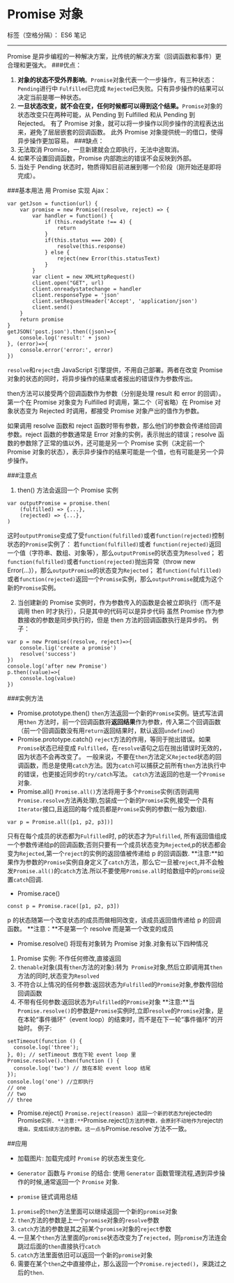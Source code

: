 # Promise 对象

标签（空格分隔）： ES6 笔记

---

Promise 是异步编程的一种解决方案，比传统的解决方案（回调函数和事件）更合理和更强大。
###优点：
1. **对象的状态不受外界影响**。`Promise`对象代表一个一步操作，有三种状态：`Pending`进行中 `Fulfilled`已完成 `Rejected`已失败。只有异步操作的结果可以决定当前是哪一种状态。
2. **一旦状态改变，就不会在变，任何时候都可以得到这个结果。**`Promise`对象的状态改变只在两种可能，从 Pending 到 Fulfilled 和从 Pending 到 Rejected。
有了 Promise 对象，就可以将一步操作以同步操作的流程表达出来，避免了层层嵌套的回调函数。
此外 Promise 对象提供统一的借口，使得异步操作更加容易。
###缺点：
1. 无法取消 Promise，一旦新建就会立即执行，无法中途取消。
2. 如果不设置回调函数，Promise 内部跑出的错误不会反映到外部。
3. 当处于 Pending 状态时，物质得知目前进展到哪一个阶段（刚开始还是即将完成）。

###基本用法
用 Promise 实现 Ajax：
```
var getJson = function(url) {
    var promise = new Promise((resolve, reject) => {
        var handler = function() {
            if (this.readyState !== 4) {
                return
            }
            if(this.status === 200) {
                resolve(this.response)
            } else {
                reject(new Error(this.statusText)
            }
        }
        var client = new XMLHttpRequest()
        client.open("GET", url)
        client.onreadystatechange = handler
        client.responseType = 'json'
        client.setRequestHeader('Accept', 'application/json')
        client.send()
    }
    return promise
}
getJSON('post.json').then((json)=>{
    console.log('result:' + json)
}, (error)=>{
    console.error('error:', error)
})
```
`resolve`和`reject`由 JavaScript 引擎提供，不用自己部署。两者在改变 Promise 对象的状态的同时，将异步操作的结果或者报出的错误作为参数传出。

then方法可以接受两个回调函数作为参数（分别是处理 result 和 error 的回调）。第一个在 Promise 对象变为 Fulfilled 时调用，第二个（可省略）在 Promise 对象状态变为 Rejected 时调用，都接受 Promise 对象产出的值作为参数。

如果调用 resolve 函数和 reject 函数时带有参数，那么他们的参数会传递给回调参数。reject 函数的参数通常是 Error 对象的实例，表示抛出的错误；resolve 函数的参数除了正常的值以外，还可能是另一个 Promise 实例（决定前一个 Promise 对象的状态），表示异步操作的结果可能是一个值，也有可能是另一个异步操作。

###注意点
1. then() 方法会返回一个 Promise 实例
```
var outputPromise = promise.then(
    (fulfilled) => {...},
    (rejected) => {...},
)
```
这时`outputPromise`变成了受`function(fulfilled)`或者`function(rejected)`控制状态的`Promise`实例了：
若`function(fulfilled)`或者 `function(rejected)`返回一个值（字符串、数组、对象等），那么`outputPromise`的状态变为`Resolved`；
若`function(fulfilled)`或者`function(rejected)`抛出异常（throw new Error(...)），那么`outputPromise`的状态变为`Rejected`；
若`function(fulfilled)`或者`function(rejected)`返回一个`Promise`实例，那么`outputPromise`就成为这个新的`Promise`实例。

2. 当创建新的 Promise 实例时，作为参数传入的函数是会被立即执行（而不是调用 then 时才执行），只是其中的代码可以是异步代码
虽然 Promise 作为参数接收的参数是同步执行的，但是 then 方法的回调函数执行是异步的。
例子：
```
var p = new Promise((resolve, reject)=>{
    console.lig('create a promise')
    resolve('success')
})
console.log('after new Promise')
p.then((value)=>{
    console.log(value)
})
```
###实例方法
- Promise.prototype.then()
`then`方法返回一个新的`Promise`实例。链式写法调用`then` 方法时，前一个回调函数将**返回结果**作为参数，传入第二个回调函数（前一个回调函数没有用`return`返回结果时，默认返回`undefined`）
- Promise.prototype.catch()
`reject`方法的作用，等同于抛出错误。如果`Promise`状态已经变成 `Fulfilled`，在`resolve`语句之后在抛出错误时无效的，因为状态不会再改变了。
一般来说，不要在`then`方法定义`Rejected`状态的回调函数，而总是使用`catch`方法。因为`catch`可以捕获之前所有`then`方法执行中的错误，也更接近同步的`try/catch`写法。
`catch`方法返回的也是一个`Promise`对象.
- Promise.all()
`Promise.all()`方法将用于多个`Promise`实例(否则调用`Promise.resolve`方法再处理),包装成一个新的`Promise`实例,接受一个具有`Iterator`接口,且返回的每个成员都是`Promise`实例的参数(一般为数组).
```
var p = Promise.all([p1, p2, p3])]
```
只有在每个成员的状态都为`Fulfilled`时, p的状态才为`Fulfilled`, 所有返回值组成一个参数传递给p的回调函数;否则只要有一个成员状态变为`Rejected`,p的状态都会变为`Rejected`,第一个`reject`的实例的返回值被传递给 p 的回调函数.
**注意:**如果作为参数的`Promise`实例自身定义了`catch`方法，那么它一旦被`reject`,并不会触发`Promise.all()`的`catch`方法.所以不要使用`Promise.all`时给数组中的`promise`设置`catch`回调.
- Promise.race()
```
const p = Promise.race([p1, p2, p3])
```
p 的状态随第一个改变状态的成员而做相同改变，该成员返回值传递给 p 的回调函数。
**注意：**不是第一个 resolve 而是第一个改变的成员

- Promise.resolve()
将现有对象转为 Promise 对象.对象有以下四种情况
1. Promise 实例: 不作任何修改,直接返回
2. `thenable`对象(具有`then`方法的对象):转为` Promise`对象,然后立即调用其`then`方法的同时,状态变为`Resolved`
3. 不符合以上情况的任何参数:返回状态为`Fulfilled`的`Promise`对象,参数传回给回调函数
4. 不带有任何参数:返回状态为`Fulfilled`的`Promise`对象
**注意:**当`Promise.resolve()`的参数是`Promise`实例时,立即`resolve`的`Promise`对象，是在本轮“事件循环”（event loop）的结束时，而不是在下一轮“事件循环”的开始时。
例子:
```
setTimeout(function () {
  console.log('three');
}, 0); // setTimeout 放在下轮 event loop 里
Promise.resolve().then(function () {
  console.log('two') // 放在本轮 event loop 结尾
});
console.log('one') //立即执行
// one
// two
// three
```
- Promise.reject()
`Promise.reject(reason) 返回一个新的状态为`rejected`的`Promise` 实例.
**注意:** `Promise.reject()`方法的参数，会原封不动地作为`reject`的理由，变成后续方法的参数。这一点与`Promise.resolve`方法不一致。

##应用
- 加载图片: 加载完成时 `Promise` 的状态发生变化.
- `Generator` 函数与 `Promise` 的结合: 使用 `Generator` 函数管理流程,遇到异步操作的时候,通常返回一个 `Promise` 对象.

- `promise` 链式调用总结 
1. `promise`的`then`方法里面可以继续返回一个新的`promise`对象 
2. `then`方法的参数是上一个`promise`对象的`resolve`参数
3. `catch`方法的参数是其之前某个`promise`对象的`reject`参数
4. 一旦某个`then`方法里面的`promise`状态改变为了`rejected`，则`promise`方法连会跳过后面的`then`直接执行`catch`
5. `catch`方法里面依旧可以返回一个新的`promise`对象
6. 需要在某个`then`之中直接停止，那么返回一个`Promise.rejected()`，来跳过之后的`then`.